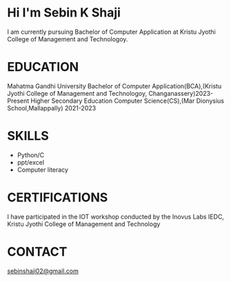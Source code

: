 # Hi I'm Sebin K Shaji

I am currently pursuing Bachelor of Computer Application at Kristu Jyothi College of Management and Technologoy.

# EDUCATION
Mahatma Gandhi University Bachelor of Computer Application(BCA),(Kristu Jyothi College of Management and Technologoy, Changanassery)2023-Present
Higher Secondary Education Computer Science(CS),(Mar Dionysius School,Mallappally) 2021-2023

# SKILLS
- Python/C
- ppt/excel
- Computer literacy

# CERTIFICATIONS
I have participated in the IOT workshop conducted by the Inovus Labs IEDC, Kristu Jyothi College of Management and Technology

# CONTACT
sebinshaji02@gmail.com
